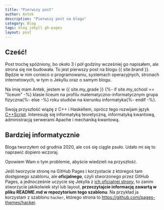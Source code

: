 ```yaml
---
title: "Pierwszy post"
author: Antek
description: "Pierwszy post na blogu"
category: Blog
tags: blog jekyll gh-pages
layout: post
---
```


## Cześć!
Post trochę spóźniony, bo około 3 i pół godziny wcześniej go napisałem, ale strona się nie budowała. To jest pierwszy post na blogu {{ site.brand }}. Będzie w nim conieco o programowaniu, systemach operacyjnych, stronach internetowych, w tym o Jekyllu oraz o samym blogu.

<!--eoe-->

Na imię mam Antek, jestem w {{ site.my_grade }} {%- if site.my_school == "liceum" -%} klasie liceum na profilu matematyczno-informatycznym grupa fizyczna{%- else -%} roku studiów na kierunku informatyka{%- endif -%}.

Swoją przyszłość wiążę z C++ i Haskellem, oprócz tego rozwijam język [C++Script](https://github.com/cpp-script-lang). Interesuję się informatyką teoretyczną, informatyką kwantową, administracją serwerami Apache i mechaniką kwantową.

## Bardziej informatycznie
Bloga tworzyłem od grudnia 2020, ale coś się ciągle psuło. Udało mi się to naprawić dopiero wczoraj.

Opowiem Wam o tym problemie, abyście wiedzieli na przyszłość.

Jeśli tworzycie stronę na GitHub Pages i korzystacie z któregoś tam dostępnego szablonu, ale **oficjalnego**, czyli stworzonego przez GitHub Pages, a jednocześnie uczycie się Jekylla z [ich oficjalnej strony](https://jekyllrb.com), to zanim stworzycie jakikolwiek styl lub layout, **przeczytajcie informację zawartą w pliku README.md w repozytorium tego szablonu**. Na przykład ja korzystam z szablonu `hacker`, którego strona to https://github.com/pages-themes/hacker.